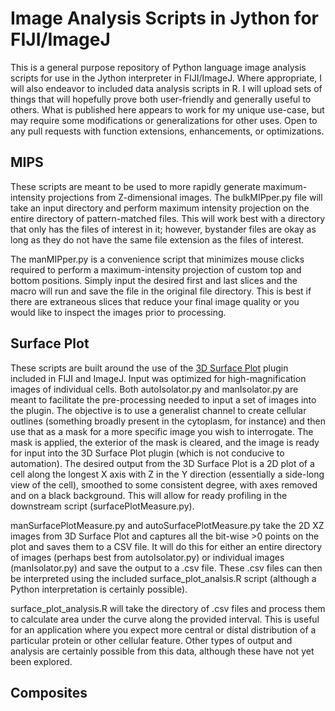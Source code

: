 # Image Analysis Scripts in Jython for FIJI/ImageJ

This is a general purpose repository of Python language image analysis scripts for use in the Jython interpreter in FIJI/ImageJ. Where appropriate, I will also endeavor to included data analysis scripts in R. I will upload sets of things that will hopefully prove both user-friendly and generally useful to others. What is published here appears to work for my unique use-case, but may require some modifications or generalizations for other uses. Open to any pull requests with function extensions, enhancements, or optimizations.

## MIPS

These scripts are meant to be used to more rapidly generate maximum-intensity projections from Z-dimensional images. The bulkMIPper.py file will take an input directory and perform maximum intensity projection on the entire directory of pattern-matched files. This will work best with a directory that only has the files of interest in it; however, bystander files are okay as long as they do not have the same file extension as the files of interest. 

The manMIPper.py is a convenience script that minimizes mouse clicks required to perform a maximum-intensity projection of custom top and bottom positions. Simply input the desired first and last slices and the macro will run and save the file in the original file directory. This is best if there are extraneous slices that reduce your final image quality or you would like to inspect the images prior to processing. 

## Surface Plot

These scripts are built around the use of the [3D Surface Plot](https://github.com/fiji/Interactive_3D_Surface_Plot) plugin included in FIJI and ImageJ. Input was optimized for high-magnification images of individual cells. Both autoIsolator.py and manIsolator.py are meant to facilitate the pre-processing needed to input a set of images into the plugin. The objective is to use a generalist channel to create cellular outlines (something broadly present in the cytoplasm, for instance) and then use that as a mask for a more specific image you wish to interrogate. The mask is applied, the exterior of the mask is cleared, and the image is ready for input into the 3D Surface Plot plugin (which is not conducive to automation). The desired output from the 3D Surface Plot is a 2D plot of a cell along the longest X axis with Z in the Y direction (essentially a side-long view of the cell), smoothed to some consistent degree, with axes removed and on a black background. This will allow for ready profiling in the downstream script (surfacePlotMeasure.py).

manSurfacePlotMeasure.py and autoSurfacePlotMeasure.py take the 2D XZ images from 3D Surface Plot and captures all the bit-wise >0 points on the plot and saves them to a CSV file. It will do this for either an entire directory of images (perhaps best from autoIsolator.py) or individual images (manIsolator.py) and save the output to a .csv file. These .csv files can then be interpreted using the included surface_plot_analsis.R script (although a Python interpretation is certainly possible). 

surface_plot_analysis.R will take the directory of .csv files and process them to calculate area under the curve along the provided interval. This is useful for an application where you expect more central or distal distribution of a particular protein or other cellular feature. Other types of output and analysis are certainly possible from this data, although these have not yet been explored.

## Composites
